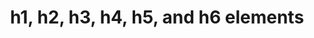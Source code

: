 ---
{
  "title": "h1, h2, h3, h4, h5, and h6 elements",
  "description": "",
  "category": "html",
  "keywords": "h1, h2, h3, h4, h5, and h6 elements",
  "last_test_date": "2019-07-11",
  "test_results_url": "https://a11ysupport.io/tech/html/h1-6_elements",
  "test_url": "https://a11ysupport.io/tech/html/h1-6_elements",
  "notes_by_num": {
    "1": "Didn't provide shortcuts to jump to headings",
    "2": "Didn't convey its role, level, and name"
  },
  "stats": {
    "jaws": {
      "ie": {
        "11": "a #1"
      },
      "firefox": {
        "68-85": "a #2 #1"
      },
      "chrome": {
        "75-88": "a #2 #1"
      }
    },
    "narrator": {
      "edge": {
        "44-88": "y"
      }
    },
    "nvda": {
      "firefox": {
        "68-85": "y"
      },
      "chrome": {
        "75-88": "y"
      }
    },
    "orca": {
      "firefox": {
        "69-85": "a #2"
      }
    },
    "talkback": {
      "and_chr": {
        "75-88": "a #2 #1"
      }
    },
    "vo_ios": {
      "ios_saf": {
        "12.3.1-14.4": "y"
      }
    },
    "vo_macos": {
      "safari": {
        "12.1.1-14.0.3": "a #2"
      }
    },
    "dragon_win": {
      "chrome": {
        "88": "y"
      }
    },
    "va_and": {
      "and_chr": {
        "88": "y"
      }
    },
    "vc_ios": {
      "ios_saf": {
        "14.4": "y"
      }
    },
    "vc_macos": {
      "safari": {
        "14.0.3": "y"
      }
    },
    "wsr": {
      "edge": {
        "88": "y"
      },
      "chrome": {
        "88": "y"
      }
    }
  },
  "links": {
    "WHATWG HTML spec for heading elements": "https://html.spec.whatwg.org/multipage/sections.html#the-h1,-h2,-h3,-h4,-h5,-and-h6-elements",
    "HTML AAM for heading elements": "https://w3c.github.io/html-aam/#el-h1-h6"
  }
}
---